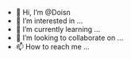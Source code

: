 - 👋 Hi, I’m @Doisn
- 👀 I’m interested in ...
- 🌱 I’m currently learning ...
- 💞️ I’m looking to collaborate on ...
- 📫 How to reach me ...

<!---
Doisn/Doisn is a ✨ special ✨ repository because its `README.md` (this file) appears on your GitHub profile.
You can click the Preview link to take a look at your changes.
--->
